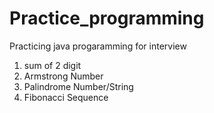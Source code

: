 # Practice_programming
Practicing java progaramming for interview
1) sum of 2 digit
2) Armstrong Number
3) Palindrome Number/String
4) Fibonacci Sequence